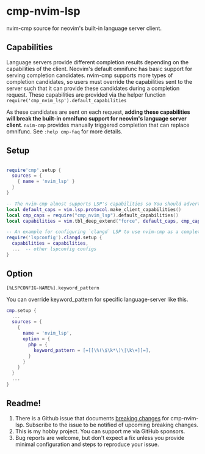 # cmp-nvim-lsp

nvim-cmp source for neovim's built-in language server client.

## Capabilities

Language servers provide different completion results depending on the capabilities of the client. Neovim's default omnifunc has basic support for serving completion candidates. nvim-cmp supports more types of completion candidates, so users must override the capabilities sent to the server such that it can provide these candidates during a completion request. These capabilities are provided via the helper function `require('cmp_nvim_lsp').default_capabilities`

As these candidates are sent on each request, **adding these capabilities will break the built-in omnifunc support for neovim's language server client**. `nvim-cmp` provides manually triggered completion that can replace omnifunc. See `:help cmp-faq` for more details.

## Setup

```lua

require'cmp'.setup {
  sources = {
    { name = 'nvim_lsp' }
  }
}

-- The nvim-cmp almost supports LSP's capabilities so You should advertise it to LSP servers..
local default_caps = vim.lsp.protocol.make_client_capabilities()
local cmp_caps = require("cmp_nvim_lsp").default_capabilities()
local capabilities = vim.tbl_deep_extend("force", default_caps, cmp_caps)

-- An example for configuring `clangd` LSP to use nvim-cmp as a completion engine
require('lspconfig').clangd.setup {
  capabilities = capabilities,
  ...  -- other lspconfig configs
}
```

## Option

`[%LSPCONFIG-NAME%].keyword_pattern`

You can override keyword_pattern for specific language-server like this.

```lua
cmp.setup {
  ...
  sources = {
    {
      name = 'nvim_lsp',
      option = {
        php = {
          keyword_pattern = [=[[\%(\$\k*\)\|\k\+]]=],
        }
      }
    }
  }
  ...
}
```


## Readme!

1. There is a Github issue that documents [breaking changes](https://github.com/hrsh7th/cmp-nvim-lsp/issues/38) for cmp-nvim-lsp. Subscribe to the issue to be notified of upcoming breaking changes.
2. This is my hobby project. You can support me via GitHub sponsors.
3. Bug reports are welcome, but don't expect a fix unless you provide minimal configuration and steps to reproduce your issue.

